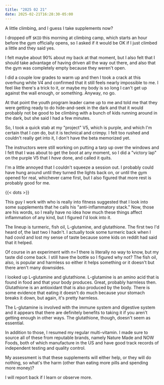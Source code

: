```yaml
---
title: "2025 02 21"
date: 2025-02-21T16:28:30-05:00
---
```


A little climbing, and I guess I take supplements now?<!--more-->

I dropped off `$KID` this morning at climbing camp, which starts an hour before
the gym officially opens, so I asked if it would be OK if I just climbed a
little and they said yes.

I felt maybe about 90% about my back at that moment, but I also felt that I
should take advantage of having driven all the way out there, and also that the
gym was completely empty because they weren't open.

I did a couple low grades to warm up and then I took a crack at this overhung
white V4 and confirmed that it still feels nearly impossible to me. I feel like
there's a trick to it, or maybe my body is so long I can't get up against the
wall enough, or something. Anyway, no go.

At that point the youth program leader came up to me and told me that they were
getting ready to do hide-and-seek in the dark and that it would probably not be
good to be climbing with a bunch of kids running around in the dark, but she
said I had a few minutes.

So, I took a quick stab at my "project" V5, which is purple, and which I'm
certain that I *can* do, but it is technical and crimpy. I felt too rushed and
couldn't really get into it, I don't have the beta memorized yet.

The instructors were still working on putting a tarp up over the windows and I
felt that I was about to get the boot at any moment, so I did a "victory lap" on
the purple V5 that I *have* done, and called it quits.

I'm a little annoyed that I couldn't squeeze a session out. I probably could
have hung around until they turned the lights back on, or until the gym opened
for real, whichever came first, but I also figured that more rest is probably
good for me.

{{< dots >}}

This guy I work with who is really into fitness suggested that I look into some
supplements that he calls his "anti-inflammatory stack." Now, those are his
words, so I really have no idea how much these things affect inflammation of any
kind, but I figured I'd look into it.

The lineup is turmeric, fish oil, L-glutamine, and glutathione. The first two
I'd heard of, the last two I hadn't. I actually took some turmeric back when I
had covid and lost my sense of taste because some kids on reddit had said that
it helped.

Of course in an experiment with *n=1* there is literally no way to know, but my
taste did come back. I still have the bottle so I figured why not? The fish oil,
also, is popular and harmless so either it helps something or it doesn't but
there aren't many downsides.

I looked up L-glutamine and glutathione. L-glutamine is an amino acid that is
found in food and that your body produces. Great, probably harmless then.
Glutathione is an antioxidant that is also produced by the body. There is some
evidence that eating it doesn't do much because your stomach breaks it down, but
again, it's pretty harmless.

The L-glutamine is involved with the immune system and digestive system and it
appears that there are definitely benefits to taking it if you aren't getting
enough in other ways. The glutathione, though, doesn't seem as essential.

In addition to those, I resumed my regular multi-vitamin. I made sure to source
all of these from reputable brands, namely Nature Made and NOW Foods, both of
which manufacture in the US and have good track records of independent testing
and quality control.

My assessment is that these supplements will either help, or they will do
nothing, so what's the harm (other than eating more pills and spending more money)?

I will report back if I learn or observe more.
